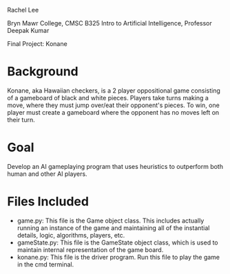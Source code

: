 Rachel Lee

Bryn Mawr College, CMSC B325 Intro to Artificial Intelligence, Professor Deepak Kumar

Final Project: Konane

# Background
Konane, aka Hawaiian checkers, is a 2 player oppositional game consisting of a gameboard of black and white pieces. Players take turns making a move, where they must jump over/eat their opponent's pieces. To win, one player must create a gameboard where the opponent has no moves left on their turn.

# Goal
Develop an AI gameplaying program that uses heuristics to outperform both human and other AI players. 

# Files Included
  - game.py: This file is the Game object class. This includes actually running an instance of the game and maintaining all of the instantial details, logic, algorithms, players, etc.
  - gameState.py: This file is the GameState object class, which is used to maintain internal representation of the game board.
  - konane.py: This file is the driver program. Run this file to play the game in the cmd terminal.
